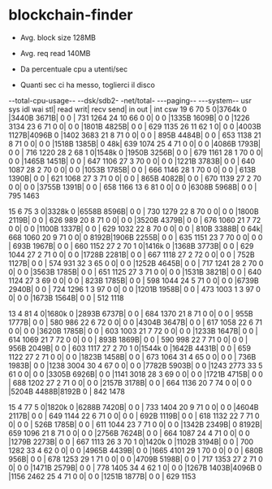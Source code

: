 # blockchain-finder

- Avg. block size 128MB
- Avg. req read 140MB

- Da percentuale cpu a utenti/sec 
- Quanti sec ci ha messo, toglierci il disco

--total-cpu-usage-- --dsk/sdb2- -net/total- ---paging-- ---system--
usr sys idl wai stl| read  writ| recv  send|  in   out | int   csw
 19   6  70   5   0|3764k    0 |3440B 3671B|   0     0 | 731  1264
 24  10  66   0   0|   0     0 |1335B 1609B|   0     0 |1226  3134
 23   6  71   0   0|   0     0 |1801B 4825B|   0     0 | 629  1135
 26  11  62   1   0|   0     0 |4003B 1127B|4096B    0 |1402  3683
 21   8  71   0   0|   0     0 | 895B 4484B|   0     0 | 653  1138
 21   8  71   0   0|   0     0 |1518B 1385B|   0    48k| 639  1074
 25   4  71   0   0|   0     0 |4086B 1793B|   0     0 | 716  1220
 28   2  68   1   0|1548k    0 |1950B 3256B|   0     0 | 679  1161
 28   1  70   0   0|   0     0 |1465B 1451B|   0     0 | 647  1106
 27   3  70   0   0|   0     0 |1221B 3783B|   0     0 | 640  1087
 28   2  70   0   0|   0     0 |1053B 1785B|   0     0 | 666  1146
 28   1  70   0   0|   0     0 | 613B 1390B|   0     0 | 621  1068
 27   3  71   0   0|   0     0 | 865B 4082B|   0     0 | 670  1139
 27   2  70   0   0|   0     0 |3755B 1391B|   0     0 | 658  1166
 13   6  81   0   0|   0     0 |6308B 5968B|   0     0 | 795  1463
 
 
 15   6  75   3   0|3328k    0 |6558B 8596B|   0     0 | 730  1279
 22   8  70   0   0|   0     0 |1800B 2119B|   0     0 | 626   989
 20   8  71   0   0|   0     0 |3520B 4379B|   0     0 | 676  1060
 21   7  72   0   0|   0     0 |1100B 1337B|   0     0 | 629  1032
 22   8  70   0   0|   0     0 | 810B 3388B|   0    64k| 668  1060
 20   9  71   0   0|   0  8192B|1906B 2255B|   0     0 | 635  1151
 23   7  70   0   0|   0     0 | 693B 1967B|   0     0 | 660  1152
 27   2  70   1   0|1416k    0 |1368B 3773B|   0     0 | 629  1044
 27   2  71   0   0|   0     0 |1728B 2281B|   0     0 | 667  1118
 27   2  72   0   0|   0     0 | 752B 1127B|   0     0 | 574   931
 32   3  65   0   0|   0     0 |1252B 4645B|   0     0 | 717  1241
 28   2  70   0   0|   0     0 |3563B 1785B|   0     0 | 651  1125
 27   3  71   0   0|   0     0 |1531B 3821B|   0     0 | 640  1124
 27   3  69   0   0|   0     0 | 823B 1785B|   0     0 | 598  1044
 24   5  71   0   0|   0     0 |6739B 2940B|   0     0 | 724  1296
  1   3  97   0   0|   0     0 |1201B 1958B|   0     0 | 473  1003
  1   3  97   0   0|   0     0 |1673B 1564B|   0     0 | 512  1118
  

 13   4  81   4   0|1680k    0 |2893B 6737B|   0     0 | 684  1370
 21   8  71   0   0|   0     0 | 955B 1777B|   0     0 | 580   986
 22   6  72   0   0|   0     0 |4304B 3647B|   0     0 | 617  1058
 22   6  71   0   0|   0     0 |3620B 1785B|   0     0 | 603  1003
 21   7  72   0   0|   0     0 |1233B 1647B|   0     0 | 614  1069
 21   7  72   0   0|   0     0 | 893B 1869B|   0     0 | 590   998
 22   7  71   0   0|   0     0 | 956B 2049B|   0     0 | 603  1117
 27   2  70   1   0|1544k    0 |1642B 4431B|   0     0 | 659  1122
 27   2  71   0   0|   0     0 |1823B 1458B|   0     0 | 673  1064
 31   4  65   0   0|   0     0 | 736B 1983B|   0     0 |1238  3004
 30   4  67   0   0|   0     0 |7782B 5903B|   0     0 |1243  2773
 33   5  61   0   0|   0     0 |3305B 6926B|   0     0 |1141  3018
 28   3  69   0   0|   0     0 |1721B 4715B|   0     0 | 688  1202
 27   2  71   0   0|   0     0 |2157B 3178B|   0     0 | 664  1136
 20   7  74   0   0|   0     0 |5204B 4488B|8192B    0 | 842  1478
 
 
 15   4  77   5   0|1820k    0 |6288B 7420B|   0     0 | 733  1404
 20   9  71   0   0|   0     0 |4604B 2117B|   0     0 | 649  1144
 22   6  71   0   0|   0     0 | 692B 1119B|   0     0 | 618  1132
 22   7  71   0   0|   0     0 | 526B 1785B|   0     0 | 611  1044
 23   7  71   0   0|   0     0 |1342B 2349B|   0  8192B| 659  1096
 21   8  71   0   0|   0     0 |2756B 7624B|   0     0 | 664  1087
 24   4  71   0   0|   0     0 |1279B 2273B|   0     0 | 667  1113
 26   3  70   1   0|1420k    0 |1102B 3194B|   0     0 | 700  1282
 33   4  62   0   0|   0     0 |4965B 4439B|   0     0 |1665  4101
 29   1  70   0   0|   0     0 | 680B  956B|   0     0 | 678  1253
 29   1  71   0   0|   0     0 |4709B 5198B|   0     0 | 717  1353
 27   2  71   0   0|   0     0 |1471B 2579B|   0     0 | 778  1405
 34   4  62   1   0|   0     0 |1267B 1403B|4096B    0 |1156  2462
 25   4  71   0   0|   0     0 |1251B 1877B|   0     0 | 629  1153
